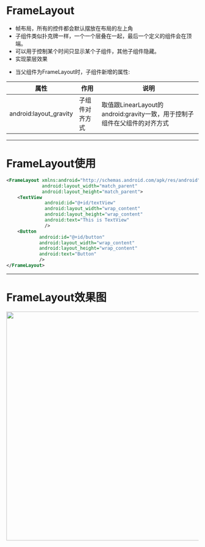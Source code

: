 # FrameLayout

- 帧布局，所有的控件都会默认摆放在布局的左上角
- 子组件类似扑克牌一样，一个一个层叠在一起，最后一个定义的组件会在顶端。
- 可以用于控制某个时间只显示某个子组件，其他子组件隐藏。
- 实现蒙层效果

<p />

* 当父组件为FrameLayout时，子组件新增的属性:

| 属性 | 作用 | 说明 |
|-|-|-|
| android:layout_gravity | 子组件对齐方式 | 取值跟LinearLayout的android:gravity一致，用于控制子组件在父组件的对齐方式 |

---

# FrameLayout使用

```xml
<FrameLayout xmlns:android="http://schemas.android.com/apk/res/android"
             android:layout_width="match_parent"
             android:layout_height="match_parent">
    <TextView
              android:id="@+id/textView"
              android:layout_width="wrap_content"
              android:layout_height="wrap_content"
              android:text="This is TextView"
              />
    <Button
            android:id="@+id/button"
            android:layout_width="wrap_content"
            android:layout_height="wrap_content"
            android:text="Button"
            />
</FrameLayout>
```

--- 

# FrameLayout效果图

<div class="flex flex-col items-center justify-center">
    <img src="/frame-layout.png" width="600"/>
</div>